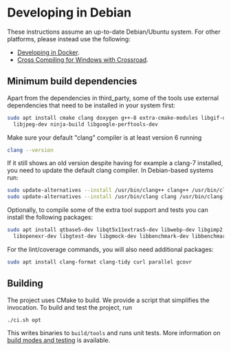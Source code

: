 # Developing in Debian

These instructions assume an up-to-date Debian/Ubuntu system.
For other platforms, please instead use the following:

* [Developing in Docker](developing_in_docker.md).
* [Cross Compiling for Windows with Crossroad](developing_with_crossroad.md).

## Minimum build dependencies

Apart from the dependencies in third_party, some of the tools use external
dependencies that need to be installed in your system first:

```bash
sudo apt install cmake clang doxygen g++-8 extra-cmake-modules libgif-dev \
  libjpeg-dev ninja-build libgoogle-perftools-dev
```

Make sure your default "clang" compiler is at least version 6 running

```bash
clang --version
```

If it still shows an old version despite having for example a clang-7 installed, you need
to update the default clang compiler. In Debian-based systems run:

```bash
sudo update-alternatives --install /usr/bin/clang++ clang++ /usr/bin/clang++-7 100
sudo update-alternatives --install /usr/bin/clang clang /usr/bin/clang-7 100
```

Optionally, to compile some of the extra tool support and tests you can install
the following packages:

```bash
sudo apt install qtbase5-dev libqt5x11extras5-dev libwebp-dev libgimp2.0-dev \
  libopenexr-dev libgtest-dev libgmock-dev libbenchmark-dev libbenchmark-tools
```

For the lint/coverage commands, you will also need additional packages:

```bash
sudo apt install clang-format clang-tidy curl parallel gcovr
```

## Building

The project uses CMake to build. We provide a script that simplifies the
invocation. To build and test the project, run

```bash
./ci.sh opt
```

This writes binaries to `build/tools` and runs unit tests. More information
on [build modes and testing](building_and_testing.md) is available.
